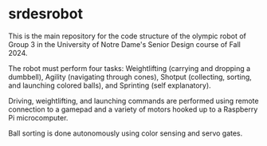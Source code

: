 # srdesrobot
This is the main repository for the code structure of the olympic robot of Group 3 in the University of Notre Dame's Senior Design course of Fall 2024.

The robot must perform four tasks: Weightlifting (carrying and dropping a dumbbell), Agility (navigating through cones), Shotput (collecting, sorting, and launching colored balls), and Sprinting (self explanatory).

Driving, weightlifting, and launching commands are performed using remote connection to a gamepad and a variety of motors hooked up to a Raspberry Pi microcomputer.

Ball sorting is done autonomously using color sensing and servo gates.
